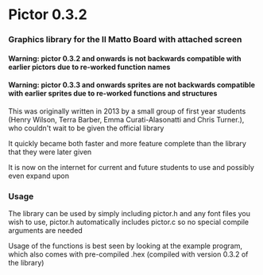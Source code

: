 # Pictor 0.3.2
### Graphics library for the Il Matto Board with attached screen

#### Warning: pictor 0.3.2 and onwards is not backwards compatible with earlier pictors due to re-worked function names
#### Warning: pictor 0.3.3 and onwards sprites are not backwards compatible with earlier sprites due to re-worked functions and structures

This was originally written in 2013 by a small group of first year students (Henry Wilson, Terra Barber, Emma Curati-Alasonatti and Chris Turner.), who couldn't wait to be given the official library

It quickly became both faster and more feature complete than the library that they were later given

It is now on the internet for current and future students to use and possibly even expand upon

### Usage

The library can be used by simply including pictor.h and any font files you wish to use, pictor.h automatically includes pictor.c so no special compile arguments are needed

Usage of the functions is best seen by looking at the example program, which also comes with pre-compiled .hex (compiled with version 0.3.2 of the library)